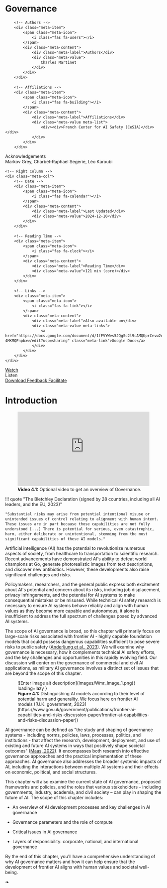 # Governance

<div class="chapter-meta">

<div class="meta-grid">
    <!-- Left Column -->
    <div class="meta-col">

        <!-- Authors -->
        <div class="meta-item">
            <span class="meta-icon">
                <i class="fas fa-users"></i>
            </span>
            <div class="meta-content">
                <div class="meta-label">Authors</div>
                <div class="meta-value">
                    Charles Martinet
                </div>
            </div>
        </div>
        
        <!-- Affiliations -->
        <div class="meta-item">
            <span class="meta-icon">
                <i class="fas fa-building"></i>
            </span>
            <div class="meta-content">
                <div class="meta-label">Affiliations</div>
                <div class="meta-value meta-list">
                    <div><div>French Center for AI Safety (CeSIA)</div></div>
                </div>
            </div>
        </div>

<!-- Acknowledgements section -->
<div class="meta-item">
    <span class="meta-icon">
        <i class="fas fa-heart"></i>
    </span>
    <div class="meta-content">
        <div class="meta-label">Acknowledgements</div>
        <div class="meta-value">
            Markov Grey, Charbel-Raphael Segerie, Léo Karoubi
        </div>
    </div>
</div>
    </div>

    <!-- Right Column -->
    <div class="meta-col">
        <!-- Date -->
        <div class="meta-item">
            <span class="meta-icon">
                <i class="fas fa-calendar"></i>
            </span>
            <div class="meta-content">
                <div class="meta-label">Last Updated</div>
                <div class="meta-value">2024-12-10</div>
            </div>
        </div>
        
        <!-- Reading Time -->
		<div class="meta-item">
			<span class="meta-icon">
				<i class="fas fa-clock"></i>
			</span>
			<div class="meta-content">
				<div class="meta-label">Reading Time</div>
				<div class="meta-value">121 min (core)</div>
			</div>
		</div>
        
        <!-- Links -->
        <div class="meta-item">
            <span class="meta-icon">
                <i class="fas fa-link"></i>
            </span>
            <div class="meta-content">
                <div class="meta-label">Also available on</div>
                <div class="meta-value meta-links">
                    <a href="https://docs.google.com/document/d/1fFVYWes5JQgSc2l9cAMQKprCevw2qW0-4MKMQPnpbxw/edit?usp=sharing" class="meta-link">Google Docs</a>
                </div>
            </div>
        </div>
    </div>
</div>

</div>

<div class="action-buttons">
    <a href="https://www.youtube.com/watch?v=FSKuDqze9es" class="action-button">
        <i class="fas fa-video"></i>
        <span>Watch</span>
    </a>
    <div class="action-button disabled" data-tippy-content="Audio coming soon">
        <i class="fas fa-headphones"></i>
        <span>Listen</span>
    </div>
    <a href="https://github.com/CentreSecuriteIA/textbook/blob/main/latex/AI%20Safety%20Atlas%20-%20Governance.pdf" class="action-button">
        <i class="fas fa-file-pdf"></i>
        <span>Download</span>
    </a>
    <a href="https://forms.gle/ZsA4hEWUx1ZrtQLL9" class="action-button">
        <i class="fas fa-comment"></i>
        <span>Feedback</span>
    </a>
    <a href="https://docs.google.com/document/d/1tp5rpzw_gekjju-UBp8tkbbnQOuA2QzsPF_um8Z4IOU/edit?tab=t.0#heading=h.fo57hwsn3del" class="action-button">
        <i class="fas fa-users"></i>
        <span>Facilitate</span>
    </a>
</div>

# Introduction


<figure class="video-figure" markdown="span">
<iframe style="width: 100%; aspect-ratio: 16 / 9;" frameborder="0" allowfullscreen src="https://www.youtube.com/embed/FSKuDqze9es"></iframe>
  <figcaption markdown="1"><b>Video 4.1:</b> Optional video to get an overview of Governance.</figcaption>
</figure>


!!! quote "The Bletchley Declaration (signed by 28 countries, including all AI leaders, and the EU, 2023)"



    "Substantial risks may arise from potential intentional misuse or unintended issues of control relating to alignment with human intent. These issues are in part because those capabilities are not fully understood [...] There is potential for serious, even catastrophic, harm, either deliberate or unintentional, stemming from the most significant capabilities of these AI models."



Artificial intelligence (AI) has the potential to revolutionize numerous aspects of society, from healthcare to transportation to scientific research. Recent advancements have demonstrated AI's ability to defeat world champions at Go, generate photorealistic images from text descriptions, and discover new antibiotics. However, these developments also raise significant challenges and risks.

Policymakers, researchers, and the general public express both excitement about AI's potential and concern about its risks, including job displacement, privacy infringements, and the potential for AI systems to make consequential mistakes or be misused. While technical AI safety research is necessary to ensure AI systems behave reliably and align with human values as they become more capable and autonomous, it alone is insufficient to address the full spectrum of challenges posed by advanced AI systems.

The scope of AI governance is broad, so this chapter will primarily focus on large-scale risks associated with frontier AI - highly capable foundation models that could possess dangerous capabilities sufficient to pose severe risks to public safety ([Anderljung et al., 2023](https://arxiv.org/abs/2307.03718)). We will examine why governance is necessary, how it complements technical AI safety efforts, and the key challenges and opportunities in this rapidly evolving field. Our discussion will center on the governance of commercial and civil AI applications, as military AI governance involves a distinct set of issues that are beyond the scope of this chapter.

<figure markdown="span">
![Enter image alt description](Images/Wmr_Image_1.png){ loading=lazy }
  <figcaption markdown="1"><b>Figure 4.1:</b> Distinguishing AI models according to their level of potential harm and generality. We focus here on frontier AI models ([U.K. government, 2023](https://www.gov.uk/government/publications/frontier-ai-capabilities-and-risks-discussion-paper/frontier-ai-capabilities-and-risks-discussion-paper))</figcaption>
</figure>

AI governance can be defined as "the study and shaping of governance systems - including norms, policies, laws, processes, politics, and institutions - that affect the research, development, deployment, and use of existing and future AI systems in ways that positively shape societal outcomes" ([Maas, 2022](https://ea.greaterwrong.com/posts/Bzezf2zmgBhtCD3Pb/components-of-strategic-clarity-strategic-perspectives-on)). It encompasses both research into effective governance approaches and the practical implementation of these approaches. AI governance also addresses the broader systemic impacts of AI, including the interactions between multiple AI systems and their effects on economic, political, and social structures.

This chapter will also examine the current state of AI governance, proposed frameworks and policies, and the roles that various stakeholders – including governments, industry, academia, and civil society – can play in shaping the future of AI. The scope of this chapter includes:

- An overview of AI development processes and key challenges in AI governance

- Governance parameters and the role of compute

- Critical issues in AI governance

- Layers of responsibility: corporate, national, and international governance

By the end of this chapter, you'll have a comprehensive understanding of why AI governance matters and how it can help ensure that the development of frontier AI aligns with human values and societal well-being.


<div class="section-end">
    <span>❧</span>
</div>